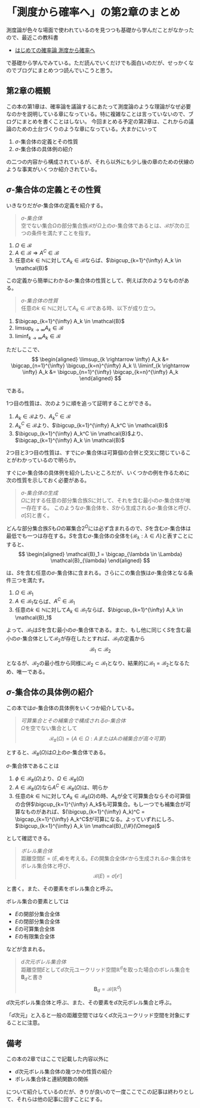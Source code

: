 # 「測度から確率へ」の第2章のまとめ

測度論が色々な場面で使われているのを見つつも基礎から学んだことがなかったので、最近この教科書

- [はじめての確率論 測度から確率へ](https://www.kyoritsu-pub.co.jp/bookdetail/9784320014732)

で基礎から学んでみている。ただ読んでいくだけでも面白いのだが、せっかくなのでブログにまとめつつ読んでいこうと思う。

## 第2章の概観

この本の第1章は、確率論を議論するにあたって測度論のような理論がなぜ必要なのかを説明している章になっている。特に複雑なことは言っていないので、ブログにまとめを書くことはしない。
今回まとめる予定の第2章は、これからの議論のための土台づくりのような章になっている。大まかにいって

1. $\sigma$-集合体の定義とその性質
1. $\sigma$-集合体の具体例の紹介

の二つの内容から構成されているが、それら以外にも少し後の章のための伏線のような事実がいくつか紹介されている。

## $\sigma$-集合体の定義とその性質

いきなりだが$\sigma$-集合体の定義を紹介する。
> *$\sigma$-集合体*  
> 空でない集合$\Omega$の部分集合族$\mathcal{B}$が$\Omega$上の$\sigma$-集合体であるとは、$\mathcal{B}$が次の三つの条件を満たすことを指す。

1. $\Omega \in \mathcal{B}$
1. $A \in \mathcal{B} \Rightarrow A^C \in \mathcal{B}$
1. 任意の$k \in \mathbb{N}$に対して$A_k \in \mathcal{B}$ならば、$\bigcup_{k=1}^{\infty} A_k \in \mathcal{B}$

この定義から簡単にわかる$\sigma$-集合体の性質として、例えば次のようなものがある。
> *$\sigma$-集合体の性質*  
> 任意の$k \in \mathbb{N}$に対して$A_k \in \mathcal{B}$である時、以下が成り立つ。

1. $\bigcap_{k=1}^{\infty} A_k \in \mathcal{B}$
1. $\limsup_{k \rightarrow \infty} A_k \in \mathcal{B}$
1. $\liminf_{k \rightarrow \infty} A_k \in \mathcal{B}$

ただしここで、
$$
\begin{aligned}
\limsup_{k \rightarrow \infty} A_k &= \bigcap_{n=1}^{\infty} \bigcup_{k=n}^{\infty} A_k \\
\liminf_{k \rightarrow \infty} A_k &= \bigcup_{n=1}^{\infty} \bigcap_{k=n}^{\infty} A_k
\end{aligned}
$$

である。

1つ目の性質は、次のように順を追って証明することができる。

1. $A_k \in \mathcal{B}$より、$A_k^C \in \mathcal{B}$
1. $A_k^C \in \mathcal{B}$より、$\bigcup_{k=1}^{\infty} A_k^C \in \mathcal{B}$
1. $\bigcup_{k=1}^{\infty} A_k^C \in \mathcal{B}$より、$\bigcap_{k=1}^{\infty} A_k \in \mathcal{B}$

2つ目と3つ目の性質は、すでに$\sigma$-集合体は可算個の合併と交叉に閉じていることがわかっているので明らか。

すぐに$\sigma$-集合体の具体例を紹介したいところだが、いくつかの例を作るために次の性質を示しておく必要がある。
> *$\sigma$-集合体の生成*  
> $\Omega$に対する任意の部分集合族$S$に対して、それを含む最小の$\sigma$-集合体が唯一存在する。
このような$\sigma$-集合体を、$S$から生成される$\sigma$-集合体と呼び、$\sigma[S]$と書く。

どんな部分集合族$S$も$\Omega$の冪集合$2^{\Omega}$には必ず含まれるので、$S$を含む$\sigma$-集合体は最低でも一つは存在する。$S$を含む$\sigma$-集合体の全体を$\{\mathcal{B}_{\lambda} : \lambda \in \Lambda\}$と表すことにすると、
$$
\begin{aligned}
\mathcal{B}_1 = \bigcap_{\lambda \in \Lambda} \mathcal{B}_{\lambda}
\end{aligned}
$$

は、$S$を含む任意の$\sigma$-集合体に含まれる。さらにこの集合族は$\sigma$-集合体となる条件三つを満たす。

1. $\Omega \in \mathcal{B}_1$
1. $A \in \mathcal{B}_1$ならば、$A^C \in \mathcal{B}_1$
1. 任意の$k \in \mathbb{N}$に対して$A_k \in \mathcal{B}_1$ならば、$\bigcup_{k=1}^{\infty} A_k \in \mathcal{B}_1$

よって、$\mathcal{B}_1$は$S$を含む最小の$\sigma$-集合体である。また、もし他に同じく$S$を含む最小の$\sigma$-集合体として$\mathcal{B}_2$が存在したとすれば、$\mathcal{B}_1$の定義から
$$
\mathcal{B}_1 \subset \mathcal{B}_2
$$

となるが、$\mathcal{B}_2$の最小性から同様に$\mathcal{B}_2 \subset \mathcal{B}_1$となり、結果的に$\mathcal{B}_1 = \mathcal{B}_2$となるため、唯一である。

## $\sigma$-集合体の具体例の紹介

この本では$\sigma$-集合体の具体例をいくつか紹介している。
> *可算集合とその補集合で構成される$\sigma$-集合体*  
> $\Omega$を空でない集合として
$$
\mathcal{B}_{\#}(\Omega) = \{A \in \Omega : AまたはAの補集合が高々可算\}
$$

とすると、$\mathcal{B}_{\#}(\Omega)$は$\Omega$上の$\sigma$-集合体である。

$\sigma$-集合体であることは

1. $\phi \in \mathcal{B}_{\#}(\Omega)$より、$\Omega \in \mathcal{B}_{\#}(\Omega)$
1. $A \in \mathcal{B}_{\#}(\Omega)$なら$A^C \in \mathcal{B}_{\#}(\Omega)$は、明らか
1. 任意の$k \in \mathbb{N}$に対して$A_k \in \mathcal{B}_{\#}(\Omega)$の時、$A_k$が全て可算集合ならその可算個の合併$\bigcup_{k=1}^{\infty} A_k$も可算集合。もし一つでも補集合が可算なものがあれば、$(\bigcup_{k=1}^{\infty} A_k)^C = \bigcap_{k=1}^{\infty} A_k^C$が可算になる。よっていずれにしろ、$\bigcup_{k=1}^{\infty} A_k \in \mathcal{B}_{\#}(\Omega)$

として確認できる。

> *ボレル集合体*  
> 距離空間$E=(E, \bm{d})$を考える。$E$の開集合全体$\mathcal{O}$から生成される$\sigma$-集合体をボレル集合体と呼び、
$$
\mathcal{B}(E) = \sigma[\mathcal{O}]
$$

と書く。また、その要素をボレル集合と呼ぶ。

ボレル集合の要素としては

- $E$の開部分集合全体
- $E$の閉部分集合全体
- $E$の可算集合全体
- $E$の有限集合全体

などが含まれる。

> *$d$次元ボレル集合体*  
> 距離空間$E$として$d$次元ユークリッド空間$\mathbb{R}^d$を取った場合のボレル集合を$\bm{B}_d$と書き
$$
\bm{B}_d = \mathcal{B}(\mathbb{R}^d)
$$

$d$次元ボレル集合体と呼ぶ、また、その要素を$d$次元ボレル集合と呼ぶ。

「$d$次元」と入ると一般の距離空間ではなく$d$次元ユークリッド空間を対象にすることに注意。

## 備考

この本の2章ではここで記載した内容以外に

- $d$次元ボレル集合体の幾つかの性質の紹介
- ボレル集合体と連続関数の関係

について紹介しているのだが、きりが良いので一度ここでこの記事は終わりとして、それらは他の記事に回すことにする。
